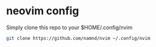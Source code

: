 # neovim config

Simply clone this repo to your $HOME/.config/nvim

```bash
git clone https://github.com/namnd/nvim ~/.config/nvim
```
